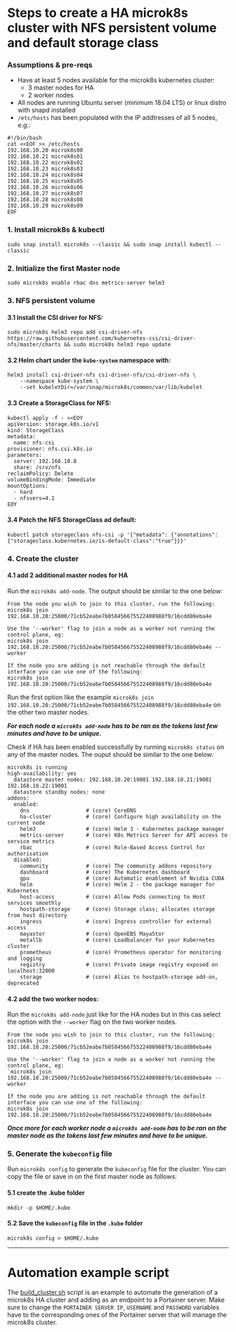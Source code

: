 # Steps to create a HA microk8s cluster with NFS persistent volume and default storage class

### Assumptions & pre-reqs
* Have at least 5 nodes available for the microk8s kubernetes cluster:
	* 3 master nodes for HA
	* 2 worker nodes
* All nodes are running Ubuntu server (minimum 18.04 LTS) or linux distro with snapd installed
* `/etc/hosts` has been populated with the IP addtresses of all 5 nodes, e.g.:
```
#!/bin/bash
cat <<EOF >> /etc/hosts
192.168.10.20 microk8s00
192.168.10.21 microk8s01
192.168.10.22 microk8s02
192.168.10.23 microk8s03
192.168.10.24 microk8s04
192.168.10.25 microk8s05
192.168.10.26 microk8s06
192.168.10.27 microk8s07
192.168.10.28 microk8s08
192.168.10.29 microk8s09
EOF
```

### 1. Install microk8s & kubectl
```
sudo snap install microk8s --classic && sudo snap install kubectl --classic
```

### 2. Initialize the first Master node
```
sudo microk8s enable rbac dns metrics-server helm3
```

### 3. NFS persistent volume
#### 3.1 Install the CSI driver for NFS:
```
sudo microk8s helm3 repo add csi-driver-nfs https://raw.githubusercontent.com/kubernetes-csi/csi-driver-nfs/master/charts && sudo microk8s helm3 repo update
```

#### 3.2 Helm chart under the `kube-system` namespace with:
```
helm3 install csi-driver-nfs csi-driver-nfs/csi-driver-nfs \
    --namespace kube-system \
    --set kubeletDir=/var/snap/microk8s/common/var/lib/kubelet
```

#### 3.3 Create a StorageClass for NFS:
```
kubectl apply -f - <<EOY
apiVersion: storage.k8s.io/v1
kind: StorageClass
metadata:
  name: nfs-csi
provisioner: nfs.csi.k8s.io
parameters:
  server: 192.168.10.8
  share: /srv/nfs
reclaimPolicy: Delete
volumeBindingMode: Immediate
mountOptions:
  - hard
  - nfsvers=4.1
EOY
```

#### 3.4 Patch the NFS StorageClass ad default:
```
kubectl patch storageclass nfs-csi -p '{"metadata": {"annotations":{"storageclass.kubernetes.io/is-default-class":"true"}}}'
```

### 4. Create the cluster
#### 4.1 add 2 additional master nodes for HA
Run the `microk8s add-node`.  The output should be similar to the one below:

```
From the node you wish to join to this cluster, run the following:
microk8s join 192.168.10.20:25000/71cb52eabe7b058456675522408988f9/16cdd80eba4e

Use the '--worker' flag to join a node as a worker not running the control plane, eg:
microk8s join 192.168.10.20:25000/71cb52eabe7b058456675522408988f9/16cdd80eba4e --worker

If the node you are adding is not reachable through the default interface you can use one of the following:
microk8s join 192.168.10.20:25000/71cb52eabe7b058456675522408988f9/16cdd80eba4e
```

Run the first option like the example `microk8s join 192.168.10.20:25000/71cb52eabe7b058456675522408988f9/16cdd80eba4e` on the other two master nodes. 

_**For each node a `microk8s add-node` has to be ran as the tokens last few minutes and have to be unique.**_

Check if HA has been enabled successfully by running `microk8s status` on any of the master nodes. The ouput should be similar to the one below:
```
microk8s is running
high-availability: yes
  datastore master nodes: 192.168.10.20:19001 192.168.10.21:19001 192.168.10.22:19001
  datastore standby nodes: none
addons:
  enabled:
    dns                  # (core) CoreDNS
    ha-cluster           # (core) Configure high availability on the current node
    helm3                # (core) Helm 3 - Kubernetes package manager
    metrics-server       # (core) K8s Metrics Server for API access to service metrics
    rbac                 # (core) Role-Based Access Control for authorisation
  disabled:
    community            # (core) The community addons repository
    dashboard            # (core) The Kubernetes dashboard
    gpu                  # (core) Automatic enablement of Nvidia CUDA
    helm                 # (core) Helm 2 - the package manager for Kubernetes
    host-access          # (core) Allow Pods connecting to Host services smoothly
    hostpath-storage     # (core) Storage class; allocates storage from host directory
    ingress              # (core) Ingress controller for external access
    mayastor             # (core) OpenEBS MayaStor
    metallb              # (core) Loadbalancer for your Kubernetes cluster
    prometheus           # (core) Prometheus operator for monitoring and logging
    registry             # (core) Private image registry exposed on localhost:32000
    storage              # (core) Alias to hostpath-storage add-on, deprecated
```

#### 4.2 add the two worker nodes:
Run the `microk8s add-node` just like for the HA nodes but in this cas select the option with the `--worker` flag on the two worker nodes.

```
From the node you wish to join to this cluster, run the following:
microk8s join 192.168.10.20:25000/71cb52eabe7b058456675522408988f9/16cdd80eba4e

Use the '--worker' flag to join a node as a worker not running the control plane, eg:
`microk8s join 192.168.10.20:25000/71cb52eabe7b058456675522408988f9/16cdd80eba4e --worker

If the node you are adding is not reachable through the default interface you can use one of the following:
microk8s join 192.168.10.20:25000/71cb52eabe7b058456675522408988f9/16cdd80eba4e
```

_**Once more for each worker node a `microk8s add-node` has to be ran on the master node as the tokens last few minutes and have to be unique.**_

### 5. Generate the `kubeconfig` file
Run `microk8s config` to generate the `kubeconfig` file for the cluster. You can copy the file or save in on the first master node as follows:
#### 5.1 create the .kube folder
```
mkdir -p $HOME/.kube
```

#### 5.2 Save the `kubeconfig` file in the `.kube` folder
```
microk8s config > $HOME/.kube
```
---

# Automation example script

The [build_cluster.sh](https://github.com/adelorenzo-portainer/microk8s-ha/blob/main/build_cluster.sh) script is an example to automate the generation of a microk8s HA cluster and adding as an endpoint to a Portainer server. Make sure to change the `PORTAINER SERVER IP`, `USERNAME` and `PASSWORD` variables have to the corresponding ones of the Portainer server that will manage the microk8s cluster.

